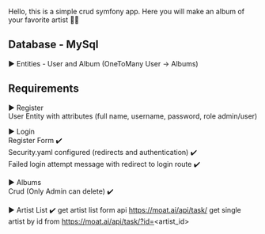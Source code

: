 
Hello, this is a simple crud symfony app. 
Here you will make an album of your favorite artist 🧑‍🎨

## Database - MySql 

▶️ Entities - User and Album (OneToMany User -> Albums)
  
## Requirements 

▶️ Register  
  User Entity with attributes (full name, username, password, role admin/user)  

▶️ Login  
  Register Form ✔️  
  Security.yaml configured (redirects and authentication) ✔️  
  Failed login attempt message with redirect to login route ✔️  
  
▶️ Albums  
  Crud (Only Admin can delete)  ✔️  
  
▶️ Artist List  ✔️
  get artist list form api https://moat.ai/api/task/
  get single artist by id from https://moat.ai/api/task/?id=<artist_id>

